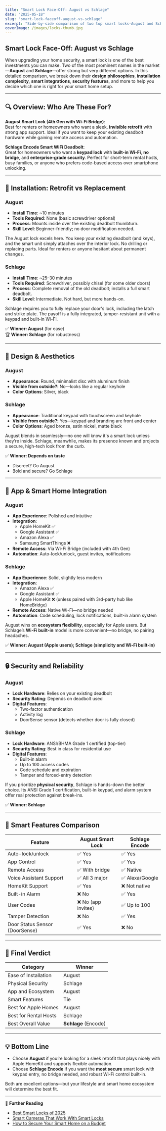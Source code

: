 ```yaml
---
title: "Smart Lock Face-Off: August vs Schlage"
date: "2025-05-18"
slug: "smart-lock-faceoff-august-vs-schlage"
excerpt: "Side-by-side comparison of two top smart locks—August and Schlage. We break down features, installation ease, app integration, and security to help you choose the right one."
coverImage: /images/locks-thumb.jpg
---
```


## Smart Lock Face-Off: August vs Schlage

When upgrading your home security, a smart lock is one of the best investments you can make. Two of the most prominent names in the market—**August** and **Schlage**—offer strong but very different options. In this detailed comparison, we break down their **design philosophies**, **installation complexity**, **smart integrations**, **security features**, and more to help you decide which one is right for your smart home setup.

---

## 🔍 Overview: Who Are These For?

**August Smart Lock (4th Gen with Wi-Fi Bridge)**:  
Best for renters or homeowners who want a sleek, **invisible retrofit** with strong app support. Ideal if you want to keep your existing deadbolt hardware while gaining remote access and automation.

**Schlage Encode Smart WiFi Deadbolt**:  
Great for homeowners who want a **keypad lock** with **built-in Wi-Fi**, **no bridge**, and **enterprise-grade security**. Perfect for short-term rental hosts, busy families, or anyone who prefers code-based access over smartphone unlocking.

---

## 🔧 Installation: Retrofit vs Replacement

### **August**
- **Install Time**: ~10 minutes
- **Tools Required**: None (basic screwdriver optional)
- **Process**: Mounts inside over the existing deadbolt thumbturn.
- **Skill Level**: Beginner-friendly; no door modification needed.

The August lock excels here. You keep your existing deadbolt (and keys), and the smart unit simply attaches over the interior lock. No drilling or replacing parts. Ideal for renters or anyone hesitant about permanent changes.

### **Schlage**
- **Install Time**: ~25–30 minutes
- **Tools Required**: Screwdriver, possibly chisel (for some older doors)
- **Process**: Complete removal of the old deadbolt; installs a full smart deadbolt.
- **Skill Level**: Intermediate. Not hard, but more hands-on.

Schlage requires you to fully replace your door's lock, including the latch and strike plate. The payoff is a fully integrated, tamper-resistant unit with a keypad and built-in Wi-Fi.

✅ **Winner: August** (for ease)  
🏆 **Winner: Schlage** (for robustness)

---

## 🎨 Design & Aesthetics

### **August**
- **Appearance**: Round, minimalist disc with aluminum finish
- **Visible from outside?**: No—looks like a regular keyhole
- **Color Options**: Silver, black

### **Schlage**
- **Appearance**: Traditional keypad with touchscreen and keyhole
- **Visible from outside?**: Yes—keypad and branding are front and center
- **Color Options**: Aged bronze, satin nickel, matte black

August blends in seamlessly—no one will know it's a smart lock unless they’re inside. Schlage, meanwhile, makes its presence known and projects a secure, high-tech look from the curb.

✅ **Winner: Depends on taste**  
- Discreet? Go August  
- Bold and secure? Go Schlage

---

## 📱 App & Smart Home Integration

### **August**
- **App Experience**: Polished and intuitive
- **Integration**:
  - Apple HomeKit ✅
  - Google Assistant ✅
  - Amazon Alexa ✅
  - Samsung SmartThings ❌
- **Remote Access**: Via Wi-Fi Bridge (included with 4th Gen)
- **Automation**: Auto-lock/unlock, guest invites, notifications

### **Schlage**
- **App Experience**: Solid, slightly less modern
- **Integration**:
  - Amazon Alexa ✅
  - Google Assistant ✅
  - Apple HomeKit ❌ (unless paired with 3rd-party hub like HomeBridge)
- **Remote Access**: Native Wi-Fi—no bridge needed
- **Automation**: Code scheduling, lock notifications, built-in alarm system

August wins on **ecosystem flexibility**, especially for Apple users. But Schlage’s **Wi-Fi built-in** model is more convenient—no bridge, no pairing headaches.

✅ **Winner: August (Apple users); Schlage (simplicity and Wi-Fi built-in)**

---

## 🔒 Security and Reliability

### **August**
- **Lock Hardware**: Relies on your existing deadbolt
- **Security Rating**: Depends on deadbolt used
- **Digital Features**:
  - Two-factor authentication
  - Activity log
  - DoorSense sensor (detects whether door is fully closed)

### **Schlage**
- **Lock Hardware**: ANSI/BHMA Grade 1 certified (top-tier)
- **Security Rating**: Best in class for residential use
- **Digital Features**:
  - Built-in alarm
  - Up to 100 access codes
  - Code schedule and expiration
  - Tamper and forced-entry detection

If you prioritize **physical security**, Schlage is hands-down the better choice. Its ANSI Grade 1 certification, built-in keypad, and alarm system offer real protection against break-ins.

✅ **Winner: Schlage**

---

## 🧠 Smart Features Comparison

| Feature                            | August Smart Lock | Schlage Encode |
|------------------------------------|-------------------|----------------|
| Auto-lock/unlock                   | ✅ Yes            | ✅ Yes         |
| App Control                        | ✅ Yes            | ✅ Yes         |
| Remote Access                      | ✅ With bridge     | ✅ Native      |
| Voice Assistant Support            | ✅ All 3 major     | ✅ Alexa/Google|
| HomeKit Support                    | ✅ Yes             | ❌ Not native  |
| Built-in Alarm                     | ❌ No              | ✅ Yes         |
| User Codes                         | ❌ No (app invites)| ✅ Up to 100   |
| Tamper Detection                   | ❌ No              | ✅ Yes         |
| Door Status Sensor (DoorSense)     | ✅ Yes             | ❌ No          |

---

## 🏁 Final Verdict

| Category              | Winner     |
|-----------------------|------------|
| Ease of Installation  | August     |
| Physical Security     | Schlage    |
| App and Ecosystem     | August     |
| Smart Features        | Tie        |
| Best for Apple Homes  | August     |
| Best for Rental Hosts | Schlage    |
| Best Overall Value    | **Schlage** (Encode)

---

## 💡 Bottom Line

- Choose **August** if you’re looking for a sleek retrofit that plays nicely with Apple HomeKit and supports flexible automation.
- Choose **Schlage Encode** if you want the **most secure** smart lock with keypad entry, no bridge needed, and robust Wi-Fi control built-in.

Both are excellent options—but your lifestyle and smart home ecosystem will determine the best fit.

---

🔗 **Further Reading**
- [Best Smart Locks of 2025](/categories/locks)
- [Smart Cameras That Work With Smart Locks](/categories/cameras)
- [How to Secure Your Smart Home on a Budget](/categories/basics)
